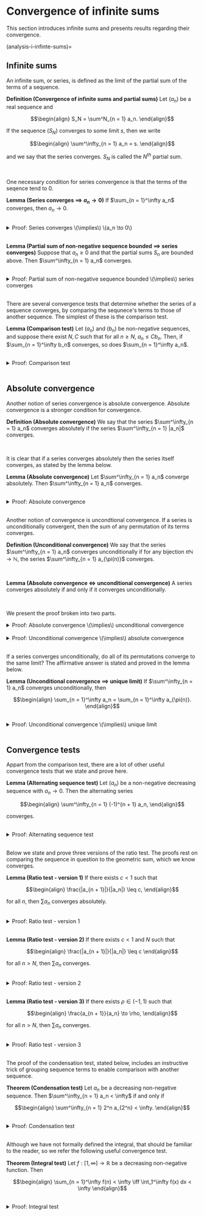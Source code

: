 # Convergence of infinite sums

This section introduces infinite sums and presents results regarding their convergence.

(analysis-i-infinte-sums)=
## Infinite sums

An infinite sum, or series, is defined as the limit of the partial sum of the terms of a sequence.

<div class="definition">

**Definition (Convergence of infinite sums and partial sums)** Let $(a_n)$ be a real sequence and
    
$$\begin{align}
S_N = \sum^N_{n = 1} a_n.
\end{align}$$
    
If the sequence $(S_N)$ converges to some limit $s$, then we write
    
$$\begin{align}
\sum^\infty_{n = 1} a_n = s.
\end{align}$$
    
and we say that the series converges. $S_N$ is called the $N^{th}$ partial sum.
    
</div>
<br>

One necessary condition for series convergence is that the terms of the seqence tend to $0$.

<div class="lemma">

**Lemma (Series converges $\implies$ $a_n \to 0$)** If $\sum_{n = 1}^\infty a_n$ converges, then $a_n \to 0$.
    
</div>
<br>
    
<details class="proof">
<summary>Proof: Series converges \(\implies\) \(a_n \to 0\)</summary>

Suppose that $(a_n)$ is a sequence whose series $\sum_{n = 1}^\infty a_n$ converges to $s$. If $\epsilon > 0$, then we can find $N$ such that
    
$$\begin{align}
|S_n - s| < \frac{\epsilon}{2} \text{ for all } n > N,
\end{align}$$
    
and therefore also
    
$$\begin{align}
|a_{n + 1}| = |S_{n + 1} - S_n| < |S_{n + 1} - s| + |S_n - s| < \frac{\epsilon}{2} + \frac{\epsilon}{2} = \epsilon \text{ for all } n > N.
\end{align}$$
    
Therefore $|a_n|$ converges to $0$ and so does $a_n$.

</details>
<br>

<div class="lemma">

**Lemma (Partial sum of non-negative sequence bounded $\implies$ series converges)** Suppose that $a_n \geq 0$ and that the partial sums $S_n$ are bounded above. Then $\sum^\infty_{n = 1} a_n$ converges.
    
</div>
<br>

<details class="proof">
<summary>Proof: Partial sum of non-negative sequence bounded \(\implies\) series converges</summary>

Suppose that $a_n \geq 0$ is a sequence in $\mathbb{R}$ and that the partial sums $S_n$ are bounded above. The {ref}`real numbers<analysis-i-real-num>` have the {ref}`least upper bound property<analysis-i-least-upper-bound>`, which {ref}`implies<analysis-i-mono-seq-prop>` that they also have the {ref}`monotone sequences property<analysis-i-mono-seq-prop>`. $(S_n)$ is a monotonic increasing sequence that is bounded above, therefore it converges by the monotone sequences property.

</details>
<br>
    
There are several convergence tests that determine whether the series of a sequence converges, by comparing the sequnece's terms to those of another sequence. The simplest of these is the comparison test.
    
<div class="lemma">

**Lemma (Comparison test)** Let $(a_n)$ and $(b_n)$ be non-negative sequences, and suppose there exist $N, C$ such that for all $n \geq N$, $a_n \leq C b_n$. Then, if $\sum_{n = 1}^\infty b_n$ converges, so does $\sum_{n = 1}^\infty a_n$.
    
</div>
<br>

<details class="proof">
<summary>Proof: Comparison test</summary>
    
Let $(a_n)$ and $(b_n)$ be non-negative sequences, and suppose there exist $N, C$ such that for all $n \geq N$, $a_n \leq C b_n$. We will show that the terms $S_R = \sum^R_{n = 1} a_n$ are bounded above. We have
    
$$\begin{align}
S_M - S_N = \sum^{M}_{n = N + 1} a_n \leq C \sum^{M}_{n = N + 1} b_n \leq C \sum^\infty_{n = N + 1} b_n,
\end{align}$$
    
and therefore, for all $M \geq N$ we have $S_M \leq S_N + \sum^\infty_{n = N + 1} b_n$. Since the $S_M$ are monotonic increasing and bounded, they must converge.

</details>
<br>
    
    
## Absolute convergence
    
Another notion of series convergence is absolute convergence. Absolute convergence is a stronger condition for convergence.
    
<div class="definition">

**Definition (Absolute convergence)** We say that the series $\sum^\infty_{n = 1} a_n$ converges absolutely if the series $\sum^\infty_{n = 1} |a_n|$ converges.
    
</div>
<br>
    
It is clear that if a series converges absolutely then the series itself converges, as stated by the lemma below.
    
<div class="lemma">

**Lemma (Absolute convergence)** Let $\sum^\infty_{n = 1} a_n$ converge absolutely. Then $\sum^\infty_{n = 1} a_n$ converges.

</div>
<br>


<details class="proof">
<summary>Proof: Absolute convergence</summary>
    
Let $\epsilon > 0$, $p > q$ and consider
    
$$|S_p - S_q| = \Bigg| \sum_{n = q + 1}^p a_n \Bigg| \leq \sum_{n = q + 1}^p |a_n| = U_p - U_q = |U_p - U_q|.$$
    
Since $U_N$ converges it is Cauchy, so we can find $M$ such that for all $p > q \geq M$
    
$$|S_p - S_q| \leq |U_p - U_q| < \epsilon,$$
    
which means that $S_N$ is Cauchy. Since $S_N$ is Cauchy it converges by {ref}`the general principle of convergence<analysis-i-cauchy-seqs>`.

</details>
<br>
    
Another notion of convergence is uncondtional convergence. If a series is unconditionally convergent, then the sum of any permutation of its terms converges.
    
<div class="definition">

**Definition (Unconditional convergence)** We say that the series $\sum^\infty_{n = 1} a_n$ converges unconditionally if for any bijection $\pi \mathbb{N} \to \mathbb{N}$, the series $\sum^\infty_{n = 1} a_{\pi(n)}$ converges.
    
</div>
<br>
    

<div class="lemma">

**Lemma (Absolute convergence $\iff$ unconditional convergence)** A series converges absolutely if and only if it converges unconditionally.

</div>
<br>
    
We present the proof broken into two parts.
    
<details class="proof">
<summary>Proof: Absolute convergence \(\implies\) unconditional convergence</summary>
    
Let $\pi \mathbb{N} \to \mathbb{N}$ be a bijection. We show that if the series $\sum^\infty_{n = 1} a_n$ converges absolutely, then $\sum^\infty_{n = 1} a_{\pi(n)}$ is Cauchy and that it has a convergent subsequence, {ref}`implying that that the later converges<analysis-i-cauchy-seqs>`.
    
Let $S_N = \sum^N_{n = 1} a_{\pi(n)}$ and consider
    
$$\begin{align}
|S_p - S_q| = \Bigg| \sum_{n = q + 1}^p a_{\pi(n)} \Bigg| \leq \sum_{n = q + 1}^p |a_{\pi(n)}|
\end{align}$$
    
where $p > q$. Let $\epsilon > 0$. Since $\sum^\infty_{n = 1} |a_n|$ converges, we can pick $M$ such that $\sum^\infty_{n = q + 1} |a_n| < \epsilon$. If we pick $N$ large enough such that $\{1, ..., M\} \subseteq \{\pi(1), ..., \pi(N)\}$, then for any $n > N$ we have $\pi(n) > M$. Therefore, for any $p > q > N$ we have $\{\pi(q + 1), ..., \pi(p)\} \subseteq \{M + 1, M + 2, ...\}$ and thus
    
$$\begin{align}
|S_p - S_q| \leq \sum_{n = q + 1}^p |a_{\pi(n)}| \leq \sum_{n = M + 1}^\infty |a_{\pi(n)}| < \epsilon,
\end{align}$$
    
therefore $S_N$ is Cauchy and converges by {ref}`the general principle of convergence<analysis-i-cauchy-seqs>`.

</details>
<br>
    
<details class="proof">
<summary>Proof: Unconditional convergence \(\implies\) absolute convergence</summary>
    
We prove that if a series does not converge absolutely, it does not converge unconditionally. Therefore, if a series converges unconditionally, it must be the case that it converges absolutely - otherwise a contradiction would be reached.
    
Suppose that $\sum^\infty_{n = 1} |a_n| = \infty$. Let $(b_n)$ and $(c_n)$ be the subsequences of non-negative and negative terms of the sequence $(a_n)$, respectively. Then either $\sum^\infty_{n = 1} b_n$ or $\sum^\infty_{n = 1} c_n$ must be unbounded because otherwise $\sum^\infty_{n = 1} |a_n|$ would converge. Without loss of generality, we can assume $\sum^\infty_{n = 1} b_n = \infty$. From here we can construct a sequence $0 = n_0 < n_1 < n_2 < ...$ such that for all $k$, the contribution of the terms $b_{n_{k - 1} + 1}$ through $b_{n_k}$, plus the term $c_k$ is larger than $1$, as in
    
$$\begin{align}
b_{n_{k - 1} + 1} + b_{n_{k - 1} + 2} + ... + b_{n_k} + c_k \geq 1.
\end{align}$$
    
This is possible because $\sum^\infty_{n = 1} b_n = \infty$. Letting $\pi$ be the above permutation of terms we arrive at $\sum^\infty_{n = 1} a_{\pi(n)} = \infty$ and therfore the series does not converge unconditionally.

</details>
<br>
    
If a series converges unconditionally, do all of its permutations converge to the same limit? The affirmative answer is stated and proved in the lemma below.
    

<div class="lemma">

**Lemma (Unconditional convergence $\implies$ unique limit)** If $\sum^\infty_{n = 1} a_n$ converges unconditionally, then
    
$$\begin{align}
\sum_{n = 1}^\infty a_n = \sum_{n = 1}^\infty a_{\pi(n)}.
\end{align}$$

</div>
<br>


<details class="proof">
<summary>Proof: Unconditional convergence \(\implies\) unique limit</summary>
    
If the series $\sum^\infty_{n = 1} a_n$ converges unconditionally, then it also converges absolutely. Let $\epsilon > 0$ and pick $M$ large enough such that
    
$$\begin{align}
\sum^\infty_{n = M + 1} |a_n| &< \frac{\epsilon}{2}, \\
\sum^\infty_{n = M + 1} a_{\pi(n)} &< \frac{\epsilon}{2}.
\end{align}$$
    
We can pick $N$ large enough such that
    
$$\begin{align}
\{1, ..., M\} \subseteq \{\pi(1), ..., \pi(N)\}, \\
\{\pi(1), ..., \pi(M)\} \subseteq \{1, ..., N\}.
\end{align}$$
    
Then for every $K \geq N$,
    
$$\begin{align}
\Bigg| \sum_{n = 1}^K a_n - \sum_{n = 1}^K a_{\pi(n)} \Bigg| \leq \sum_{n = M + 1}^K |a_n| - \sum_{n = M + 1}^K |a_{\pi(n)}| < \frac{\epsilon}{2} + \frac{\epsilon}{2} = \epsilon.
\end{align}$$
    
Since this holds for any $\epsilon > 0$ and $K \geq N$ we must have $\sum^\infty_{n = 1} a_n = \sum^\infty_{n = 1} a_{\pi(n)}$.

</details>
<br>
    
## Convergence tests
    
Appart from the comparison test, there are a lot of other useful convergence tests that we state and prove here.
    
    
<div class="lemma">

**Lemma (Alternating sequence test)** Let $(a_n)$ be a non-negative decreasing sequence with $a_n \to 0$. Then the alternating series
    
$$\begin{align}
\sum^\infty_{n = 1} (-1)^{n + 1} a_n,
\end{align}$$
    
converges.

</div>
<br>

<details class="proof">
<summary>Proof: Alternating sequence test</summary>
    
Consider the sequence
    
$$\begin{align}
S_N = \sum^N_{n = 1} (-1)^{n + 1} a_n.
\end{align}$$
    
The partial sums $S_{2n}$ and $S_{2n + 1}$ can be grouped as
    
$$\begin{align}
S_{2n} &= (a_1 - a_2) + (a_3 - a_4) + ...,
S_{2n + 1} &= a_1 - (a_2 - a_3) - (a_4 - a_5) + ...,
\end{align}$$
    
where the bracketed terms are all positive. The sequences $(S_{2n})$ and $(S_{2n + 1})$ are increasing and decreasing respectively and also
    
$$\begin{align}
0 \leq S_{2n} \leq S_{2n + 1} \leq a_1.
\end{align}$$
    
It follows from the monotonic sequences property that $(S_{2n})$ and $(S_{2n + 1})$ both converge and since $S_{2n + 1} - S_{2n} = a_{2n + 1} \to 0$, they converge to the same limit. Therefore $S_n$ also converges to that limit.

    
</details>
<br>
    
Below we state and prove three versions of the ratio test. The proofs rest on comparing the sequence in question to the geometric sum, which we know converges.
    
<div class="lemma">

**Lemma (Ratio test - version 1)** If there exists $c < 1$ such that
    
$$\begin{align}
\frac{|a_{n + 1}|}{|a_n|} \leq c,
\end{align}$$
    
for all $n$, then $\sum a_n$ converges absolutely.

</div>
<br>

<details class="proof">
<summary>Proof: Ratio test - version 1</summary>
    
Since $\frac{|a_{n + 1}|}{|a_n|} \leq c$ for all $n$, we have
    
$$\begin{align}
|a_n| \leq c^{n - 1} |a_1|.
\end{align}$$
    
Since $\sum c^{n - 1}$ converges when $|c| < 1$, $\sum |a_n|$ also converges {ref}`by the comparsion test<analysis-i-infinte-sums>` and $\sum a_n$ converges as well.

</details>
<br>
    
    
<div class="lemma">

**Lemma (Ratio test - version 2)** If there exists $c < 1$ and $N$ such that
    
$$\begin{align}
\frac{|a_{n + 1}|}{|a_n|} \leq c
\end{align}$$
    
for all $n > N$, then $\sum a_n$ converges.

</div>
<br>

<details class="proof">
<summary>Proof: Ratio test - version 2</summary>
    
Suppose there exists $c < 1$ and $N$ such that
    
$$\begin{align}
\frac{|a_{n + 1}|}{|a_n|} \leq c
\end{align}$$
    
for all $n > N$. Then the sum $\sum_{n = 1} a_{N + n}$ converges absolutely as proved in the previous lemma, and therefore $\sum_{n = 1}^N |a_n|$ converges as well.
    
</details>
<br>
    
    
<div class="lemma">

**Lemma (Ratio test - version 3)** If there exists $\rho \in (-1, 1)$ such that
    
$$\begin{align}
\frac{a_{n + 1}}{a_n} \to \rho,
\end{align}$$
    
for all $n > N$, then $\sum a_n$ converges.

</div>
<br>

<details class="proof">
<summary>Proof: Ratio test - version 3</summary>
    
Suppose there exists $\rho \in (-1, 1)$ such that
    
$$\begin{align}
\frac{a_{n + 1}}{a_n} \to \rho.
\end{align}$$
    
Then we have
    
$$\begin{align}
\frac{|a_{n + 1}|}{|a_n|} \to |\rho|,
\end{align}$$
    
which implies that there exists $N$ such that $\frac{|a_{n + 1}|}{|a_n|}$ is within $\epsilon = \frac{1 - |\rho|}{2}$ of $\rho$, implying that
    
$$\begin{align}
\frac{|a_{n + 1}|}{|a_n|} \to \frac{1 + |\rho|}{2} \leq 1,
\end{align}$$
    
and the result follows by the previous lemma.
    
</details>
<br>
    
The proof of the condensation test, stated below, includes an instructive trick of grouping sequence terms to enable comparison with another sequence.
    
<div class="theorem">

**Theorem (Condensation test)** Let $a_n$ be a decreasing non-negative sequence. Then $\sum^\infty_{n = 1} a_n < \infty$ if and only if
    
$$\begin{align}
\sum^\infty_{n = 1} 2^n a_{2^n} < \infty.
\end{align}$$

</div>
<br>

<details class="proof">
<summary>Proof: Condensation test</summary>
    
Since $(a_n)$ is decreasing we have
    
$$\begin{align}
\sum^\infty_{n = 1} a_n = &~a_1 + a_2 + (a_3 + a_4) + (a_5 + ... + a_8) + (a_9 + ... + a_{16}) + ... \\
\leq &~a_1 + a_2 + 2a_4 + 4a_8 + ... = a_1 + \sum^\infty_{n = 1} 2^{n - 1} a_{2^n}
\end{align}$$
    
which implies that if $\sum a_n$ converges, so does $\sum^\infty_{n = 1} 2^n a_{2^n}$. Going the other way around, we can write
    
$$\begin{align}
a_1 + \sum^\infty_{n = 1} 2^n a_{2^n} =&~a_1 + 2a_2 + 4a_4 + 8a_8 + ... \\
\leq &~a_1 + (a_2 + a_3) + (a_4 + a_5 + a_6 + a_7) + ... = \sum^\infty_{n = 1} a_n.
\end{align}$$

    
</details>
<br>
    
Although we have not formally defined the integral, that should be familiar to the reader, so we refer the following useful convergence test.
    
<div class="theorem">

**Theorem (Integral test)** Let $f : [1, \infty] \to \mathbb{R}$ be a decreasing non-negative function. Then
    
$$\begin{align}
\sum_{n = 1}^\infty f(n) < \infty \iff \int_1^\infty f(x) dx < \infty
\end{align}$$

</div>
<br>

<details class="proof">
<summary>Proof: Integral test</summary>
    
Since we have not yet defined formally defined the integral, we defer this proof for later.
    
</details>
<br>